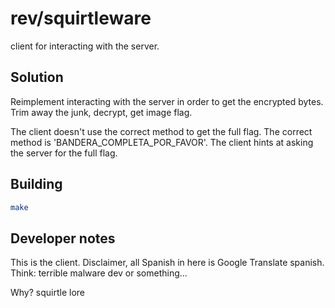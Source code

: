 # rev/squirtleware
client for interacting with the server.

## Solution
Reimplement interacting with the server in order to get the encrypted bytes. 
Trim away the junk, decrypt, get image flag.

The client doesn't use the correct method to get the full flag. The correct method is 'BANDERA_COMPLETA_POR_FAVOR'.
The client hints at asking the server for the full flag.

## Building
```bash
make
```

## Developer notes

This is the client. Disclaimer, all Spanish in here is Google Translate spanish.
Think: terrible malware dev or something...

Why? squirtle lore